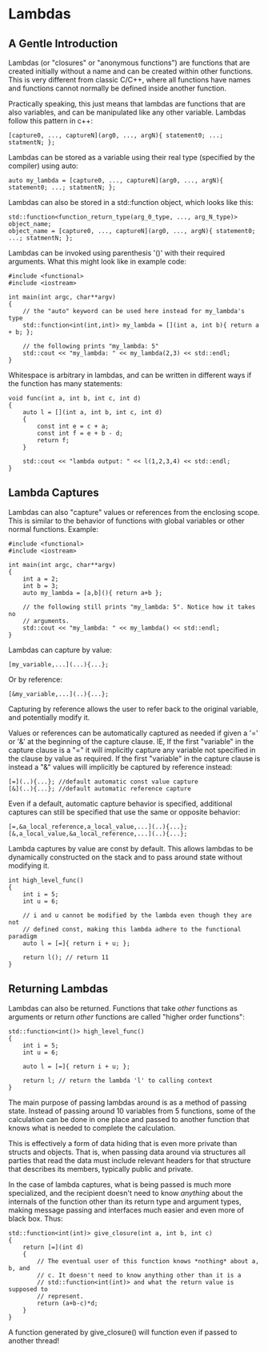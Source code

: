 # Lambdas
## A Gentle Introduction
Lambdas (or "closures" or "anonymous functions") are functions that are created initially without a name and can be created within other functions. This is very different from classic C/C++, where all functions have names and functions cannot normally be defined inside another function.

Practically speaking, this just means that lambdas are functions that are also variables, and can be manipulated like any other variable. Lambdas follow this pattern in c++:

```
[capture0, ..., captureN](arg0, ..., argN){ statement0; ...; statmentN; };
```

Lambdas can be stored as a variable using their real type (specified by the compiler) using auto:
```
auto my_lambda = [capture0, ..., captureN](arg0, ..., argN){ statement0; ...; statmentN; };
```

Lambdas can also be stored in a std::function object, which looks like this:
```
std::function<function_return_type(arg_0_type, ..., arg_N_type)> object_name;
object_name = [capture0, ..., captureN](arg0, ..., argN){ statement0; ...; statmentN; };
```

Lambdas can be invoked using parenthesis '()' with their required arguments. What this might look like in example code:
```
#include <functional>
#include <iostream>

int main(int argc, char**argv)
{
    // the "auto" keyword can be used here instead for my_lambda's type
    std::function<int(int,int)> my_lambda = [](int a, int b){ return a + b; };

    // the following prints "my_lambda: 5"
    std::cout << "my_lambda: " << my_lambda(2,3) << std::endl; 
}
```

Whitespace is arbitrary in lambdas, and can be written in different ways if the function has many statements:

```
void func(int a, int b, int c, int d)
{
    auto l = [](int a, int b, int c, int d)
    {
        const int e = c + a;
        const int f = e + b - d;
        return f;
    }

    std::cout << "lambda output: " << l(1,2,3,4) << std::endl;
}
```

## Lambda Captures
Lambdas can also "capture" values or references from the enclosing scope. This is similar to the behavior of functions with global variables or other normal functions. Example:

```
#include <functional>
#include <iostream>

int main(int argc, char**argv)
{
    int a = 2;
    int b = 3;
    auto my_lambda = [a,b](){ return a+b };

    // the following still prints "my_lambda: 5". Notice how it takes no 
    // arguments.
    std::cout << "my_lambda: " << my_lambda() << std::endl; 
}
```

Lambdas can capture by value: 
```
[my_variable,...](...){...};
```

Or by reference: 
```
[&my_variable,...](..){...};
```

Capturing by reference allows the user to refer back to the original variable, and potentially modify it. 

Values or references can be automatically captured as needed if given a '=' or '&' at the beginning of the capture clause. IE, If the first "variable" in the capture clause is a "=" it will implicitly capture any variable not specified in the clause by value as required. If the first "variable" in the capture clause is instead a "&" values will implicitly be captured by reference instead:
```
[=](..){...}; //default automatic const value capture
[&](..){...}; //default automatic reference capture
```

Even if a default, automatic capture behavior is specified, additional captures can still be specified that use the same or opposite behavior:
```
[=,&a_local_reference,a_local_value,...](..){...};
[&,a_local_value,&a_local_reference,...](..){...};
```

Lambda captures by value are const by default. This allows lambdas to be dynamically constructed on the stack and to pass around state without modifying it.

```
int high_level_func()
{
    int i = 5;
    int u = 6;

    // i and u cannot be modified by the lambda even though they are not 
    // defined const, making this lambda adhere to the functional paradigm
    auto l = [=]{ return i + u; };

    return l(); // return 11
}
```

## Returning Lambdas
Lambdas can also be returned. Functions that take *other* functions as arguments or return *other* functions are called "higher order functions":

```
std::function<int()> high_level_func()
{
    int i = 5;
    int u = 6;

    auto l = [=]{ return i + u; };

    return l; // return the lambda 'l' to calling context
}
```

The main purpose of passing lambdas around is as a method of passing state. Instead of passing around 10 variables from 5 functions, some of the calculation can be done in one place and passed to another function that knows what is needed to complete the calculation.

This is effectively a form of data hiding that is even more private than structs and objects. That is, when passing data around via structures all parties that read the data must include relevant headers for that structure that describes its members, typically public and private.

In the case of lambda captures, what is being passed is much more specialized, and the recipient doesn't need to know *anything* about the internals of the function other than its return type and argument types, making message passing and interfaces much easier and even more of black box. Thus:

```
std::function<int(int)> give_closure(int a, int b, int c)
{
    return [=](int d)
    {
        // The eventual user of this function knows *nothing* about a, b, and 
        // c. It doesn't need to know anything other than it is a 
        // std::function<int(int)> and what the return value is supposed to 
        // represent.
        return (a+b-c)*d;
    }
}
```

A function generated by give_closure() will function even if passed to another thread!

